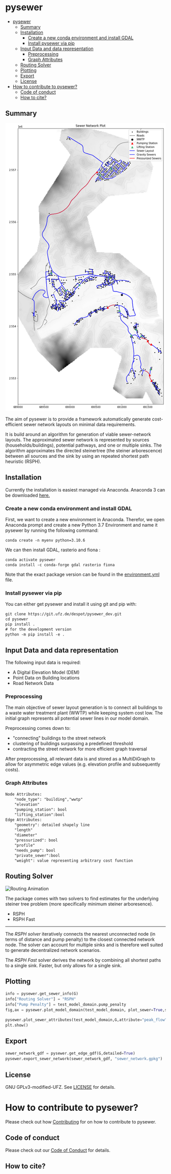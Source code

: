 # pysewer

- [pysewer](#pysewer)
  - [Summary](#summary)
  - [Installation](#installation)
    - [Create a new conda environment and install GDAL](#create-a-new-conda-environment-and-install-gdal)
    - [Install pysewer via pip](#install-pysewer-via-pip)
  - [Input Data and data representation](#input-data-and-data-representation)
    - [Preprocessing](#preprocessing)
    - [Graph Attributes](#graph-attributes)
  - [Routing Solver](#routing-solver)
  - [Plotting](#plotting)
  - [Export](#export)
  - [License](#license)
- [How to contribute to pysewer?](#how-to-contribute-to-pysewer)
  - [Code of conduct](#code-of-conduct)
  - [How to cite?](#how-to-cite)

<!-- /TOC -->

## Summary

![Example of an automatically generated Sewer Network](notebooks/example_data/plots/modeldomain_pumps.png)

The aim of pysewer is to provide a framework automatically generate cost-efficient sewer network layouts on minimal data requirements. 

It is build around an algorithm for generation of viable sewer-network layouts. The approximated sewer network is represented by sources (households/buildings), potential pathways, and one or multiple sinks. The algorithm approximates the directed steinertree (the steiner arborescence) between all sources and the sink by using an repeated shortest path heuristic (RSPH).  



## Installation
Currently the installation is easiest managed via Anaconda. Anaconda 3 can be downloaded [here.](https://www.anaconda.com/products/individual)


### Create a new conda environment and install GDAL
First, we want to create a new environment in Anaconda. Therefor, we open Anaconda prompt and create a new Python 3.7 Environment and name it pysewer by running the following command:

```
conda create -n myenv python=3.10.6
```
We can then install GDAL, rasterio and fiona :

```
conda activate pysewer
conda install -c conda-forge gdal rasterio fiona
```
Note that the exact package version can be found in the [environment.yml](environment.yml) file.

### Install pysewer via pip
You can either get pysewer and install it using git and pip with:
```shell
git clone https://git.ufz.de/despot/pysewer_dev.git
cd pysewer
pip install .
# for the development version
python -m pip install -e .
```

## Input Data and data representation 

The following input data is required:
- A Digital Elevation Model (DEM)
- Point Data on Building locations
- Road Network Data


### Preprocessing

The main objective of sewer layout generation is to connect all buildings to a waste water treatment plant (WWTP) while keeping system cost low. The initial graph represents all potential sewer lines in our model domain. 

Preprocessing comes down to:

- "connecting" buildings to the street network
- clustering of buildings surpassing a predefined threshold 
- contracting the street network for more efficient graph traversal


After preprocessing, all relevant data is and stored as a MultiDiGraph to allow for asymmetric edge values (e.g. elevation profile and subsequently costs). 


### Graph Attributes
```
Node Attributes:
    "node_type": "building","wwtp"
    "elevation"
    "pumping_station": bool
    "lifting_station":bool
Edge Attributes:
    "geometry": detailed shapely line
    "length"
    "diameter"
    "pressurized": bool
    "profile"
    "needs_pump": bool
    "private_sewer":bool
    "weight": value representing arbitrary cost function
```

## Routing Solver

![Routing Animation](/notebooks/example_data/plots/rsph.gif)

The package comes with two solvers to find estimates for the underlying steiner tree problem (more specifically minimum steiner arboresence). 

- RSPH
- RSPH Fast
***

The *RSPH solver* iteratively connects the nearest unconnected node (in terms of distance and pump penalty) to the closest connected network node. The solver can account for multiple sinks and is therefore well suited to generate decentralized network scenarios.

The *RSPH Fast* solver derives the network by combining all shortest paths to a single sink. Faster, but only allows for a single sink. 



## Plotting
```python
info = pysewer.get_sewer_info(G)
info["Routing Solver"] = "RSPH"
info["Pump Penalty"] = test_model_domain.pump_penalty
fig,ax = pysewer.plot_model_domain(test_model_domain, plot_sewer=True,sewer_graph = G, info_table=info)
```

```python
pysewer.plot_sewer_attributes(test_model_domain,G,attribute="peak_flow",title="Peak Flow Estimation m³/s")
plt.show()
```

## Export
```python
sewer_network_gdf = pysewer.get_edge_gdf(G,detailed=True)
pysewer.export_sewer_network(sewer_network_gdf, "sewer_network.gpkg")
```
## License
GNU GPLv3-modified-UFZ. See [LICENSE](LICENSE) for details.

# How to contribute to pysewer?
Please check out how [Contributing](CONTRIBUTING.md) for on how to contribute to pysewer.

## Code of conduct
Please check out our [Code of Conduct](CODE_OF_CONDUCT.md) for details.

## How to cite?
